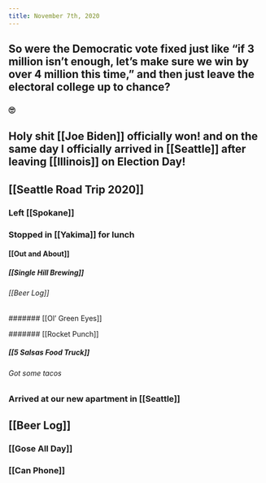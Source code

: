 ```yaml
---
title: November 7th, 2020
---
```


## So were the Democratic vote fixed just like “if 3 million isn’t enough, let’s make sure we win by over 4 million this time,” and then just leave the electoral college up to chance?
### 🙄

## Holy shit [[Joe Biden]] officially won! and on the same day I officially arrived in  [[Seattle]] after leaving [[Illinois]] on Election Day!

## [[Seattle Road Trip 2020]]
### Left [[Spokane]]

### Stopped in [[Yakima]] for lunch
#### [[Out and About]]
##### [[Single Hill Brewing]]
###### [[Beer Log]]
####### [[Ol’ Green Eyes]]

####### [[Rocket Punch]]

##### [[5 Salsas Food  Truck]]
###### Got some tacos

### Arrived at our new apartment in [[Seattle]]

## [[Beer Log]]
### [[Gose All Day]]

### [[Can Phone]]
